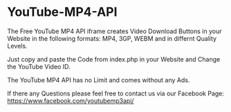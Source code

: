 # YouTube-MP4-API
The Free YouTube MP4 API iframe creates Video Download Buttons in your Website in the following formats: MP4, 3GP, WEBM and in differnt Quality Levels.

Just copy and paste the Code from index.php in your Website and Change the YouTube Video ID.

The YouTube MP4 API has no Limit and comes without any Ads.

If there any Questions please feel free to contact us via our Facebook Page: https://www.facebook.com/youtubemp3api/
